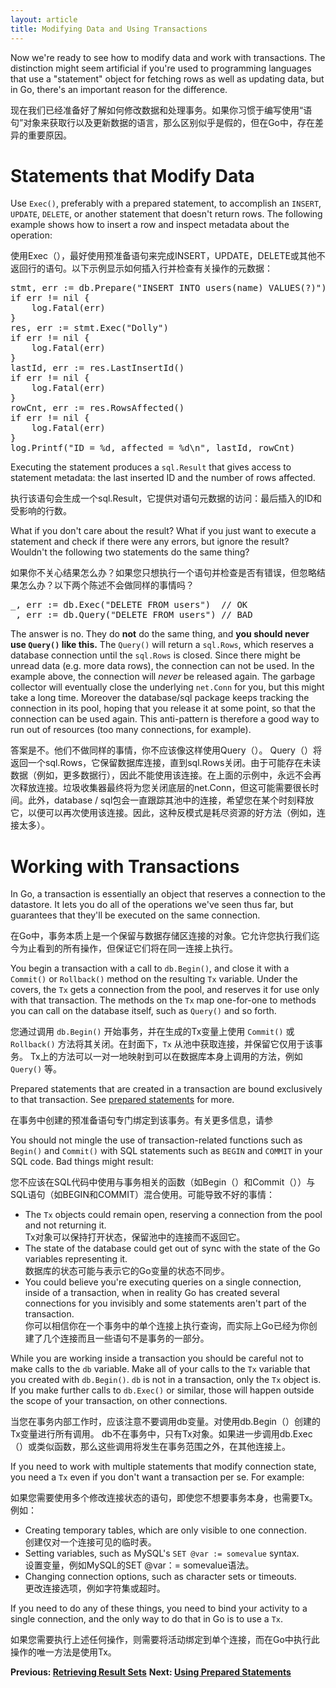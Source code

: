 ```yaml
---
layout: article
title: Modifying Data and Using Transactions
---
```


Now we're ready to see how to modify data and work with transactions. The
distinction might seem artificial if you're used to programming languages that
use a "statement" object for fetching rows as well as updating data, but in Go,
there's an important reason for the difference.

现在我们已经准备好了解如何修改数据和处理事务。如果你习惯于编写使用“语句”对象来获取行以及更新数据的语言，那么区别似乎是假的，但在Go中，存在差异的重要原因。

Statements that Modify Data
===========================

Use `Exec()`, preferably with a prepared statement, to accomplish an `INSERT`,
`UPDATE`, `DELETE`, or another statement that doesn't return rows. The following
example shows how to insert a row and inspect metadata about the operation:

使用Exec（），最好使用预准备语句来完成INSERT，UPDATE，DELETE或其他不返回行的语句。以下示例显示如何插入行并检查有关操作的元数据：

<pre class="prettyprint lang-go">
stmt, err := db.Prepare("INSERT INTO users(name) VALUES(?)")
if err != nil {
	log.Fatal(err)
}
res, err := stmt.Exec("Dolly")
if err != nil {
	log.Fatal(err)
}
lastId, err := res.LastInsertId()
if err != nil {
	log.Fatal(err)
}
rowCnt, err := res.RowsAffected()
if err != nil {
	log.Fatal(err)
}
log.Printf("ID = %d, affected = %d\n", lastId, rowCnt)
</pre>

Executing the statement produces a `sql.Result` that gives access to statement
metadata: the last inserted ID and the number of rows affected.

执行该语句会生成一个sql.Result，它提供对语句元数据的访问：最后插入的ID和受影响的行数。

What if you don't care about the result? What if you just want to execute a
statement and check if there were any errors, but ignore the result? Wouldn't
the following two statements do the same thing?

如果你不关心结果怎么办？如果您只想执行一个语句并检查是否有错误，但忽略结果怎么办？以下两个陈述不会做同样的事情吗？

<pre class="prettyprint lang-go">
_, err := db.Exec("DELETE FROM users")  // OK
_, err := db.Query("DELETE FROM users") // BAD
</pre>

The answer is no. They do **not** do the same thing, and **you should never use
`Query()` like this.** The `Query()` will return a `sql.Rows`, which reserves a
database connection until the `sql.Rows` is closed.
Since there might be unread data (e.g. more data rows), the connection can not
be used. In the example above, the connection will *never* be released again.
The garbage collector will eventually close the underlying `net.Conn` for you,
but this might take a long time. Moreover the database/sql package keeps
tracking the connection in its pool, hoping that you release it at some point,
so that the connection can be used again.
This anti-pattern is therefore a good way to run out of resources (too many
connections, for example).

答案是不。他们不做同样的事情，你不应该像这样使用Query（）。 Query（）将返回一个sql.Rows，它保留数据库连接，直到sql.Rows关闭。由于可能存在未读数据（例如，更多数据行），因此不能使用该连接。在上面的示例中，永远不会再次释放连接。垃圾收集器最终将为您关闭底层的net.Conn，但这可能需要很长时间。此外，database / sql包会一直跟踪其池中的连接，希望您在某个时刻释放它，以便可以再次使用该连接。因此，这种反模式是耗尽资源的好方法（例如，连接太多）。

Working with Transactions
=========================

In Go, a transaction is essentially an object that reserves a connection to the
datastore. It lets you do all of the operations we've seen thus far, but
guarantees that they'll be executed on the same connection.

在Go中，事务本质上是一个保留与数据存储区连接的对象。它允许您执行我们迄今为止看到的所有操作，但保证它们将在同一连接上执行。

You begin a transaction with a call to `db.Begin()`, and close it with a
`Commit()` or `Rollback()` method on the resulting `Tx` variable. Under the
covers, the `Tx` gets a connection from the pool, and reserves it for use only
with that transaction. The methods on the `Tx` map one-for-one to methods you
can call on the database itself, such as `Query()` and so forth.

您通过调用 `db.Begin()` 开始事务，并在生成的Tx变量上使用 `Commit()` 或 `Rollback()` 方法将其关闭。在封面下，`Tx` 从池中获取连接，并保留它仅用于该事务。 Tx上的方法可以一对一地映射到可以在数据库本身上调用的方法，例如 `Query()` 等。

Prepared statements that are created in a transaction are bound exclusively to
that transaction. See [prepared statements](prepared.html) for more.

在事务中创建的预准备语句专门绑定到该事务。有关更多信息，请参

You should not mingle the use of transaction-related functions such as `Begin()`
and `Commit()` with SQL statements such as `BEGIN` and `COMMIT` in your SQL
code. Bad things might result:

您不应该在SQL代码中使用与事务相关的函数（如Begin（）和Commit（））与SQL语句（如BEGIN和COMMIT）混合使用。可能导致不好的事情：

* The `Tx` objects could remain open, reserving a connection from the pool and not returning it.  
  Tx对象可以保持打开状态，保留池中的连接而不返回它。
* The state of the database could get out of sync with the state of the Go variables representing it.  
  数据库的状态可能与表示它的Go变量的状态不同步。
* You could believe you're executing queries on a single connection, inside of a transaction, when in reality Go has created several connections for you invisibly and some statements aren't part of the transaction.  
  你可以相信你在一个事务中的单个连接上执行查询，而实际上Go已经为你创建了几个连接而且一些语句不是事务的一部分。

While you are working inside a transaction you should be careful not to make
calls to the `db` variable. Make all of your calls to the `Tx` variable that you
created with `db.Begin()`. `db` is not in a transaction, only the `Tx` object is.
If you make further calls to `db.Exec()` or similar, those will happen outside
the scope of your transaction, on other connections.

当您在事务内部工作时，应该注意不要调用db变量。对使用db.Begin（）创建的Tx变量进行所有调用。 db不在事务中，只有Tx对象。如果进一步调用db.Exec（）或类似函数，那么这些调用将发生在事务范围之外，在其他连接上。

If you need to work with multiple statements that modify connection state, you
need a `Tx` even if you don't want a transaction per se. For example:

如果您需要使用多个修改连接状态的语句，即使您不想要事务本身，也需要Tx。例如：

* Creating temporary tables, which are only visible to one connection.  
  创建仅对一个连接可见的临时表。
* Setting variables, such as MySQL's `SET @var := somevalue` syntax.  
  设置变量，例如MySQL的SET @var：= somevalue语法。
* Changing connection options, such as character sets or timeouts.  
  更改连接选项，例如字符集或超时。

If you need to do any of these things, you need to bind your activity to a
single connection, and the only way to do that in Go is to use a `Tx`.

如果您需要执行上述任何操作，则需要将活动绑定到单个连接，而在Go中执行此操作的唯一方法是使用Tx。

**Previous: [Retrieving Result Sets](retrieving.html)**
**Next: [Using Prepared Statements](prepared.html)**

